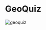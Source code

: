 # GeoQuiz

![geoquiz](https://github.com/dsingh44/GeoQuiz/assets/80799486/ff074a03-e471-405a-b580-3b1541cabe21)
